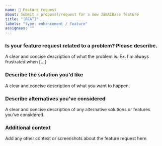 ```yaml
---
name: 🚀 Feature request
about: Submit a proposal/request for a new JamAIBase feature
title: "[FEAT]"
labels: "type: enhancement / feature"
assignees: ""
---
```


### Is your feature request related to a problem? Please describe.

A clear and concise description of what the problem is. Ex. I'm always frustrated when [...]

### Describe the solution you'd like

A clear and concise description of what you want to happen.

### Describe alternatives you've considered

A clear and concise description of any alternative solutions or features you've considered.

### Additional context

Add any other context or screenshots about the feature request here.